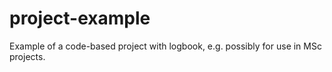 # project-example
Example of a code-based project with logbook, e.g. possibly for use in MSc projects.
